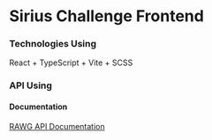 # Sirius Challenge Frontend

### Technologies Using
React + TypeScript + Vite + SCSS

### API Using
#### Documentation
[RAWG API Documentation](https://api.rawg.io/docs/)
